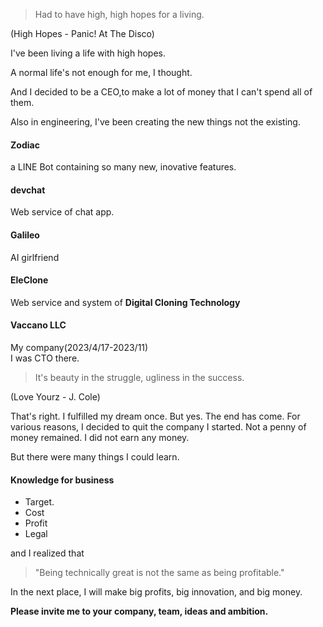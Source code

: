 > Had to have high, high hopes for a living.

(High Hopes - Panic! At The Disco)

I've been living a life with high hopes.

A normal life's not enough for me, I thought.

And I decided to be a CEO,to make a lot of money that I can't spend all of them.

Also in engineering, I've been creating the new things not the existing.

#### Zodiac
a LINE Bot containing so many new, inovative features.
#### devchat
Web service of chat app.

#### Galileo
AI girlfriend

#### EleClone
Web service and system of
**Digital Cloning Technology**

#### Vaccano LLC
My company(2023/4/17-2023/11) <br>
I was CTO there.

> It's beauty in the struggle, ugliness in the success.

(Love Yourz - J. Cole)

That's right. I fulfilled my dream once.
But yes. The end has come.
For various reasons, I decided to quit the company I started.
Not a penny of money remained. I did not earn any money.

But there were many things I could learn.
#### Knowledge for business
- Target.
- Cost
- Profit
- Legal

and I realized that
> "Being technically great is not the same as being profitable."

In the next place, I will make big profits, big innovation, and big money.

**Please invite me to your company, team, ideas and ambition.**
<!---
koutamanto/koutamanto is a ✨ special ✨ repository because its `README.md` (this file) appears on your GitHub profile.
You can click the Preview link to take a look at your changes.
--->
